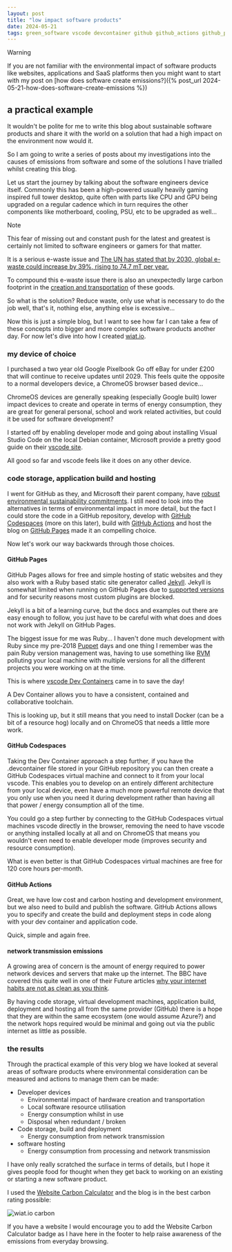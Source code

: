 ```yaml
---
layout: post
title: "low impact software products"
date: 2024-05-21
tags: green_software vscode devcontainer github github_actions github_pages github_codespaces jekyll website_carbon_calculator
---
```


> [!WARNING]
> If you are not familiar with the environmental impact of software products like websites, applications and SaaS platforms then you might want to start with my post on [how does software create emissions?]({% post_url 2024-05-21-how-does-software-create-emissions %})

## a practical example

It wouldn't be polite for me to write this blog about sustainable software products and share it with the world on a solution that had a high impact on the environment now would it.

So I am going to write a series of posts about my investigations into the causes of emissions from software and some of the solutions I have trialled whilst creating this blog.

Let us start the journey by talking about the software engineers device itself.  Commonly this has been a high-powered usually heavily gaming inspired full tower desktop, quite often with parts like CPU and GPU being upgraded on a regular cadence which in turn requires the other components like motherboard, cooling, PSU, etc to be upgraded as well...

> [!NOTE]
> This fear of missing out and constant push for the latest and greatest is certainly not limited to software engineers or gamers for that matter.
>
> It is a serious e-waste issue and [The UN has stated that by 2030, global e-waste could increase by 39%, rising to 74.7 mT per year.](https://www.tier1.com/e-waste-are-we-literally-throwing-away-millions-of-pounds/)

To compound this e-waste issue there is also an unexpectedly large carbon footprint in the [creation and transportation](https://circularcomputing.com/news/carbon-footprint-laptop/) of these goods.

So what is the solution?  Reduce waste, only use what is necessary to do the job well, that's it, nothing else, anything else is excessive...

Now this is just a simple blog, but I want to see how far I can take a few of these concepts into bigger and more complex software products another day.  For now let's dive into how I created [wiat.io](https://wiat.io/).

### my device of choice

I purchased a two year old Google Pixelbook Go off eBay for under £200 that will continue to receive updates until 2029.  This feels quite the opposite to a normal developers device, a ChromeOS browser based device...

ChromeOS devices are generally speaking (especially Google built) lower impact devices to create and operate in terms of energy consumption, they are great for general personal, school and work related activities, but could it be used for software development?

I started off by enabling developer mode and going about installing Visual Studio Code on the local Debian container, Microsoft provide a pretty good guide on their [vscode site](https://code.visualstudio.com/blogs/2020/12/03/chromebook-get-started).

All good so far and vscode feels like it does on any other device.

### code storage, application build and hosting

I went for GitHub as they, and Microsoft their parent company, have [robust environmental sustainability commitments](https://github.blog/2021-04-22-environmental-sustainability-github/).  I still need to look into the alternatives in terms of environmental impact in more detail, but the fact I could store the code in a GitHub repository, develop with [GitHub Codespaces](https://github.com/features/codespaces) (more on this later), build with [GitHub Actions](https://github.com/features/actions) and host the blog on [GitHub Pages](https://pages.github.com/) made it an compelling choice.

Now let's work our way backwards through those choices.

#### GitHub Pages

GitHub Pages allows for free and simple hosting of static websites and they also work with a Ruby based static site generator called [Jekyll](https://jekyllrb.com/).  Jekyll is somewhat limited when running on GitHub Pages due to [supported versions](https://pages.github.com/versions/) and for security reasons most custom plugins are blocked.

Jekyll is a bit of a learning curve, but the docs and examples out there are easy enough to follow, you just have to be careful with what does and does not work with Jekyll on GitHub Pages.

The biggest issue for me was Ruby...  I haven't done much development with Ruby since my pre-2018 [Puppet](https://www.puppet.com/) days and one thing I remember was the pain Ruby version management was, having to use something like [RVM](https://rvm.io/) polluting your local machine with multiple versions for all the different projects you were working on at the time.

This is where [vscode Dev Containers](https://code.visualstudio.com/docs/devcontainers/tutorial) came in to save the day!

A Dev Container allows you to have a consistent, contained and collaborative toolchain.

This is looking up, but it still means that you need to install Docker (can be a bit of a resource hog) locally and on ChromeOS that needs a little more work.

#### GitHub Codespaces

Taking the Dev Container approach a step further, if you have the .devcontainer file stored in your GitHub repository you can then create a GitHub Codespaces virtual machine and connect to it from your local vscode.  This enables you to develop on an entirely different architecture from your local device, even have a much more powerful remote device that you only use when you need it during development rather than having all that power / energy consumption all of the time.

You could go a step further by connecting to the GitHub Codespaces virtual machines vscode directly in the browser, removing the need to have vscode or anything installed locally at all and on ChromeOS that means you wouldn't even need to enable developer mode (improves security and resource consumption).

What is even better is that GitHub Codespaces virtual machines are free for 120 core hours per-month.

#### GitHub Actions

Great, we have low cost and carbon hosting and development environment, but we also need to build and publish the software.  GitHub Actions allows you to specify and create the build and deployment steps in code along with your dev container and application code.

Quick, simple and again free.

#### network transmission emissions

A growing area of concern is the amount of energy required to power network devices and servers that make up the internet.  The BBC have covered this quite well in one of their Future articles [why your internet habits are not as clean as you think](https://www.bbc.com/future/article/20200305-why-your-internet-habits-are-not-as-clean-as-you-think).

By having code storage, virtual development machines, application build, deployment and hosting all from the same provider (GitHub) there is a hope that they are within the same ecosystem (one would assume Azure?) and the network hops required would be minimal and going out via the public internet as little as possible.

### the results

Through the practical example of this very blog we have looked at several areas of software products where environmental consideration can be measured and actions to manage them can be made:

- Developer devices
  - Environmental impact of hardware creation and transportation
  - Local software resource utilisation
  - Energy consumption whilst in use
  - Disposal when redundant / broken
- Code storage, build and deployment
  - Energy consumption from network transmission
- software hosting
  - Energy consumption from processing and network transmission

I have only really scratched the surface in terms of details, but I hope it gives people food for thought when they get back to working on an existing or starting a new software product.

I used the [Website Carbon Calculator](https://www.websitecarbon.com/) and the blog is in the best carbon rating possible:

![wiat.io carbon]({{site.baseurl}}/assets/wiat-io-carbon.png)

If you have a website I would encourage you to add the Website Carbon Calculator badge as I have here in the footer to help raise awareness of the emissions from everyday browsing.
